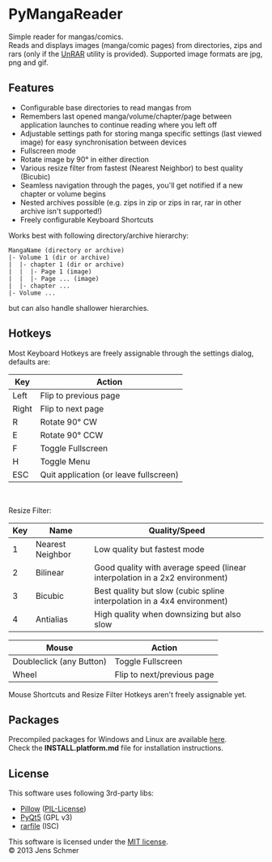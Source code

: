PyMangaReader
=============

Simple reader for mangas/comics.  
Reads and displays images (manga/comic pages) from directories, zips and rars (only if the [UnRAR] utility is provided).
Supported image formats are jpg, png and gif.

## Features
- Configurable base directories to read mangas from
- Remembers last opened manga/volume/chapter/page between application launches to continue reading where you left off
- Adjustable settings path for storing manga specific settings (last viewed image) for easy synchronisation between devices
- Fullscreen mode
- Rotate image by 90° in either direction
- Various resize filter from fastest (Nearest Neighbor) to best quality (Bicubic)
- Seamless navigation through the pages, you'll get notified if a new chapter or volume begins
- Nested archives possible (e.g. zips in zip or zips in rar, rar in other archive isn't supported!)
- Freely configurable Keyboard Shortcuts

Works best with following directory/archive hierarchy:
```
MangaName (directory or archive)
|- Volume 1 (dir or archive)
|  |- chapter 1 (dir or archive)
|  |  |- Page 1 (image)
|  |  |- Page ... (image)
|  |- chapter ...
|- Volume ...
```
but can also handle shallower hierarchies.

## Hotkeys
Most Keyboard Hotkeys are freely assignable through the settings dialog, defaults are:

Key | Action
----|-------
Left  | Flip to previous page
Right | Flip to next page
R     | Rotate 90° CW
E     | Rotate 90° CCW
F     | Toggle Fullscreen
H     | Toggle Menu
ESC   | Quit application (or leave fullscreen)

<br />
<p>Resize Filter:</p>

Key | Name | Quality/Speed
----|------|--------------
1 | Nearest Neighbor | Low quality but fastest mode
2 | Bilinear         | Good quality with average speed (linear interpolation in a 2x2 environment)
3 | Bicubic          | Best quality but slow (cubic spline interpolation in a 4x4 environment)
4 | Antialias        | High quality when downsizing but also slow

Mouse | Action
------|-------
Doubleclick (any Button) | Toggle Fullscreen
Wheel                    | Flip to next/previous page

Mouse Shortcuts and Resize Filter Hotkeys aren't freely assignable yet.

## Packages
Precompiled packages for Windows and Linux are available [here][Releases].  
Check the **INSTALL.platform.md** file for installation instructions.  

## License
This software uses following 3rd-party libs:

- [Pillow] ([PIL-License][PILlicense])
- [PyQt5] (GPL v3)
- [rarfile] (ISC)

This software is licensed under the [MIT license].  
© 2013 Jens Schmer

[MIT license]: http://opensource.org/licenses/MIT
[Releases]: https://github.com/jschmer/PyMangaReader/releases
[PILlicense]: http://www.pythonware.com/products/pil/license.htm

[PyQt5]: http://www.riverbankcomputing.co.uk/software/pyqt/download5
[rarfile]: https://pypi.python.org/pypi/rarfile/
[UnRAR]: http://www.rarlab.com/rar_add.htm
[Pillow]: https://pypi.python.org/pypi/Pillow/2.0.0